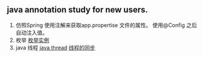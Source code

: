 

<h2>java annotation study for new users.</h2>

 01. 仿照Spring 使用注解来获取app.propertise 文件的属性。
               使用@Config  之后自动注入值。
 02. 枚举
 	 <a href='http://www.cnblogs.com/linjiqin/archive/2011/02/11/1951632.html' target='_blank'>枚举实例</a>
 03. java 线程
 	 <a href="http://www.cnblogs.com/linjiqin/tag/java%20%E5%A4%9A%E7%BA%BF%E7%A8%8B/">java thread</a>
 	 <a href='http://blog.sina.com.cn/s/blog_9dc3005101013yto.html'>线程的同步</a>
 	 
